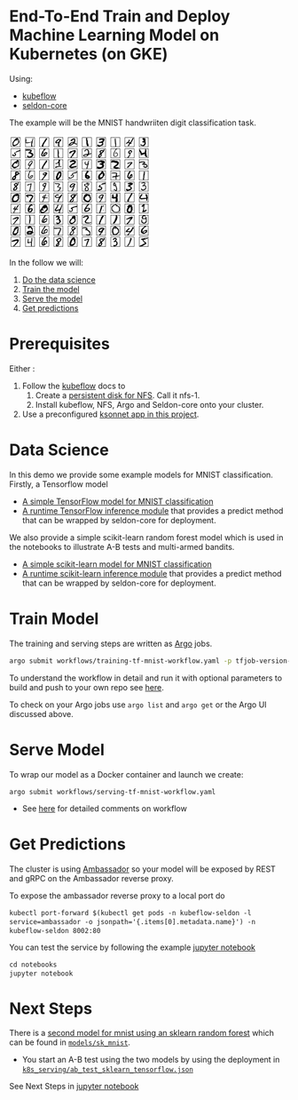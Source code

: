 # End-To-End Train and Deploy Machine Learning Model on Kubernetes (on GKE)

Using:

 * [kubeflow](https://github.com/kubeflow/kubeflow)
 * [seldon-core](https://github.com/SeldonIO/seldon-core)
 
The example will be the MNIST handwriiten digit classification task.

![MNIST](notebooks/mnist.png "MNIST Digits")

In the follow we will:

 1. [Do the data science](#data-science)
 1. [Train the model](#train-model)
 1. [Serve the model](#serve-model)
 1. [Get predictions](#get-predictions)

# Prerequisites

Either :

 1. Follow the [kubeflow](https://github.com/kubeflow/kubeflow) docs to 
    1. Create a [persistent disk for NFS](https://github.com/kubeflow/kubeflow/blob/master/user_guide.md#advanced-customization). Call it nfs-1. 
    1. Install kubeflow, NFS, Argo and Seldon-core onto your cluster.
 1. Use a preconfigured [ksonnet app in this project](setup.md).

# Data Science

In this demo we provide some example models for MNIST classification. Firstly, a Tensorflow model

 * [A simple TensorFlow model for MNIST classification](models/tf_mnist/train/create_model.py)
 * [A runtime TensorFlow inference module](models/tf_mnist/runtime/DeepMnist.py) that provides a predict method that can be wrapped by seldon-core for deployment.

We also provide a simple scikit-learn random forest model which is used in the notebooks to illustrate A-B tests and multi-armed bandits.

 * [A simple scikit-learn model for MNIST classification](models/sk_mnist/train/create_model.py)
 * [A runtime scikit-learn inference module](models/sk_mnist/runtime/SkMnist.py) that provides a predict method that can be wrapped by seldon-core for deployment.


# Train Model

The training and serving steps are written as [Argo](https://github.com/argoproj/argo) jobs. 

```bash
argo submit workflows/training-tf-mnist-workflow.yaml -p tfjob-version-hack=$RANDOM
```

To understand the workflow in detail and run it with optional parameters to build and push to your own repo see [here](workflows/training-tf-mnist-workflow.md).


To check on your Argo jobs use ```argo list``` and ```argo get``` or the Argo UI discussed above.



# Serve Model

To wrap our model as a Docker container and launch we create:

```
argo submit workflows/serving-tf-mnist-workflow.yaml
```

 * See [here](workflows/serving-tf-mnist-workflow.md) for detailed comments on workflow

# Get Predictions

The cluster is using [Ambassador](https://www.getambassador.io/) so your model will be exposed by REST and gRPC on the Ambassador reverse proxy.

To expose the ambassador reverse proxy to a local port do

```
kubectl port-forward $(kubectl get pods -n kubeflow-seldon -l service=ambassador -o jsonpath='{.items[0].metadata.name}') -n kubeflow-seldon 8002:80
```

You can test the service by following the example [jupyter notebook](notebooks/example.ipynb)

```
cd notebooks
jupyter notebook
```

# Next Steps

There is a [second model for mnist using an sklearn random forest](models/sk_mnist/train/create_model.py) which can be found in [```models/sk_mnist```](models/sk_mnist/).

 * You start an A-B test using the two models by using the deployment in [```k8s_serving/ab_test_sklearn_tensorflow.json```](k8s_serving/ab_test_sklearn_tensorflow.json)

 
See Next Steps in [jupyter notebook](notebooks/example-seldon.ipynb)


